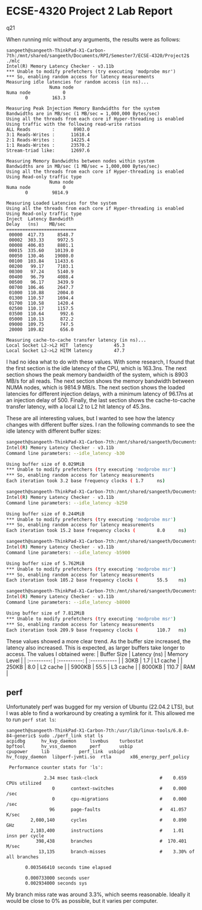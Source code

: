 # ECSE-4320 Project 2 Lab Report

q21

When running mlc without any arguments, the results were as follows:
```
sangeeth@sangeeth-ThinkPad-X1-Carbon-7th:/mnt/shared/sangeeth/Documents/RPI/Semester7/ECSE-4320/Project2$ ./mlc
Intel(R) Memory Latency Checker - v3.11b
*** Unable to modify prefetchers (try executing 'modprobe msr')
*** So, enabling random access for latency measurements
Measuring idle latencies for random access (in ns)...
                Numa node
Numa node            0
       0         163.3

Measuring Peak Injection Memory Bandwidths for the system
Bandwidths are in MB/sec (1 MB/sec = 1,000,000 Bytes/sec)
Using all the threads from each core if Hyper-threading is enabled
Using traffic with the following read-write ratios
ALL Reads        :       8903.0
3:1 Reads-Writes :      11618.4
2:1 Reads-Writes :      14225.4
1:1 Reads-Writes :      23570.2
Stream-triad like:      12697.6

Measuring Memory Bandwidths between nodes within system 
Bandwidths are in MB/sec (1 MB/sec = 1,000,000 Bytes/sec)
Using all the threads from each core if Hyper-threading is enabled
Using Read-only traffic type
                Numa node
Numa node            0
       0         9814.9

Measuring Loaded Latencies for the system
Using all the threads from each core if Hyper-threading is enabled
Using Read-only traffic type
Inject  Latency Bandwidth
Delay   (ns)    MB/sec
==========================
 00000  417.73     8548.7
 00002  303.33     9972.5
 00008  406.03     8801.1
 00015  335.60    10139.0
 00050  130.46    19080.0
 00100  103.84    11433.6
 00200   99.17     7103.1
 00300   97.24     5140.9
 00400   96.79     4088.4
 00500   96.17     3439.9
 00700  106.46     2647.7
 01000  110.88     2004.0
 01300  110.57     1694.4
 01700  110.58     1420.4
 02500  110.17     1157.5
 03500  110.64      992.6
 05000  110.13      872.2
 09000  109.75      747.5
 20000  109.82      656.0

Measuring cache-to-cache transfer latency (in ns)...
Local Socket L2->L2 HIT  latency        45.3
Local Socket L2->L2 HITM latency        47.7
```

I had no idea what to do with these values. With some research, I found that the first section is the idle latency of the CPU, which is 163.3ns. The next section shows the peak memory bandwidth of the system, which is 8903 MB/s for all reads. The next section shows the memory bandwidth between NUMA nodes, which is 9814.9 MB/s. The next section shows the loaded latencies for different injection delays, with a minimum latency of 96.17ns at an injection delay of 500. Finally, the last section shows the cache-to-cache transfer latency, with a local L2 to L2 hit latency of 45.3ns.

These are all interesting values, but I wanted to see how the latency changes with different buffer sizes. I ran the following commands to see the idle latency with different buffer sizes:

```bash
sangeeth@sangeeth-ThinkPad-X1-Carbon-7th:/mnt/shared/sangeeth/Documents/RPI/Semester7/ECSE-4320/Project2$ ./mlc --idle_latency -b30
Intel(R) Memory Latency Checker - v3.11b
Command line parameters: --idle_latency -b30 

Using buffer size of 0.029MiB
*** Unable to modify prefetchers (try executing 'modprobe msr')
*** So, enabling random access for latency measurements
Each iteration took 3.2 base frequency clocks ( 1.7     ns)

sangeeth@sangeeth-ThinkPad-X1-Carbon-7th:/mnt/shared/sangeeth/Documents/RPI/Semester7/ECSE-4320/Project2$ ./mlc --idle_latency -b250
Intel(R) Memory Latency Checker - v3.11b
Command line parameters: --idle_latency -b250 

Using buffer size of 0.244MiB
*** Unable to modify prefetchers (try executing 'modprobe msr')
*** So, enabling random access for latency measurements
Each iteration took 15.2 base frequency clocks (        8.0     ns)

sangeeth@sangeeth-ThinkPad-X1-Carbon-7th:/mnt/shared/sangeeth/Documents/RPI/Semester7/ECSE-4320/Project2$ ./mlc --idle_latency -b5900
Intel(R) Memory Latency Checker - v3.11b
Command line parameters: --idle_latency -b5900 

Using buffer size of 5.762MiB
*** Unable to modify prefetchers (try executing 'modprobe msr')
*** So, enabling random access for latency measurements
Each iteration took 105.2 base frequency clocks (       55.5    ns)

sangeeth@sangeeth-ThinkPad-X1-Carbon-7th:/mnt/shared/sangeeth/Documents/RPI/Semester7/ECSE-4320/Project2$ ./mlc --idle_latency -b8000
Intel(R) Memory Latency Checker - v3.11b
Command line parameters: --idle_latency -b8000 

Using buffer size of 7.812MiB
*** Unable to modify prefetchers (try executing 'modprobe msr')
*** So, enabling random access for latency measurements
Each iteration took 209.9 base frequency clocks (       110.7   ns)
```

These values showed a more clear trend. As the buffer size increased, the latency also increased. This is expected, as larger buffers take longer to access. The values I obtained were:
| Buffer Size | Latency (ns) | Memory Level |
| :---------: | :----------: | :----------- |
|    30KB     |     1.7      | L1 cache     |
|    250KB    |     8.0      | L2 cache     |
|   5900KB    |     55.5     | L3 cache     |
|   8000KB    |    110.7     | RAM          |

## perf

Unfortunately perf was bugged for my version of Ubuntu (22.04.2 LTS), but I was able to find a workaround by creating a symlink for it. This allowed me to run `perf stat ls`:
```
sangeeth@sangeeth-ThinkPad-X1-Carbon-7th:/usr/lib/linux-tools/6.8.0-84-generic$ sudo ./perf_link stat ls
acpidbg		 hv_kvp_daemon	   lsvmbus    turbostat
bpftool		 hv_vss_daemon	   perf       usbip
cpupower	 lib		   perf_link  usbipd
hv_fcopy_daemon  libperf-jvmti.so  rtla       x86_energy_perf_policy

 Performance counter stats for 'ls':

              2.34 msec task-clock                       #    0.659 CPUs utilized             
                 0      context-switches                 #    0.000 /sec                      
                 0      cpu-migrations                   #    0.000 /sec                      
                96      page-faults                      #   41.057 K/sec                     
         2,080,140      cycles                           #    0.890 GHz                       
         2,103,400      instructions                     #    1.01  insn per cycle            
           398,438      branches                         #  170.401 M/sec                     
            13,135      branch-misses                    #    3.30% of all branches           

       0.003546410 seconds time elapsed

       0.000733000 seconds user
       0.002934000 seconds sys
```

My branch miss rate was around 3.3%, which seems reasonable. Ideally it would be close to 0% as possible, but it varies per computer.